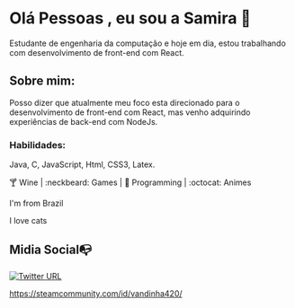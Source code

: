 # Olá Pessoas , eu sou a  Samira 👋
Estudante de engenharia da computação e hoje em dia, estou trabalhando com desenvolvimento de front-end com React. 


## Sobre mim: 
Posso dizer que atualmente meu foco esta direcionado para o desenvolvimento de front-end com React, mas venho adquirindo experiências de back-end com NodeJs. 

### Habilidades: 
Java, C, JavaScript, Html, CSS3, Latex.

:cocktail: Wine |   :neckbeard: Games |  :revolving_hearts: Programming | :octocat: Animes 

I'm from Brazil

I love cats



## Midia Social:mailbox_with_no_mail:

[![Twitter URL](https://img.shields.io/twitter/url?color=%230072b1&label=connect&logo=linkedin&logoColor=%230072b1&style=flat-square&url=https%3A%2F%2Fwww.linkedin.com%2Fin%2Falejandro-ramirez-ciceros%2F)](https://www.linkedin.com/in/SamiraFreitas/)


https://steamcommunity.com/id/vandinha420/
